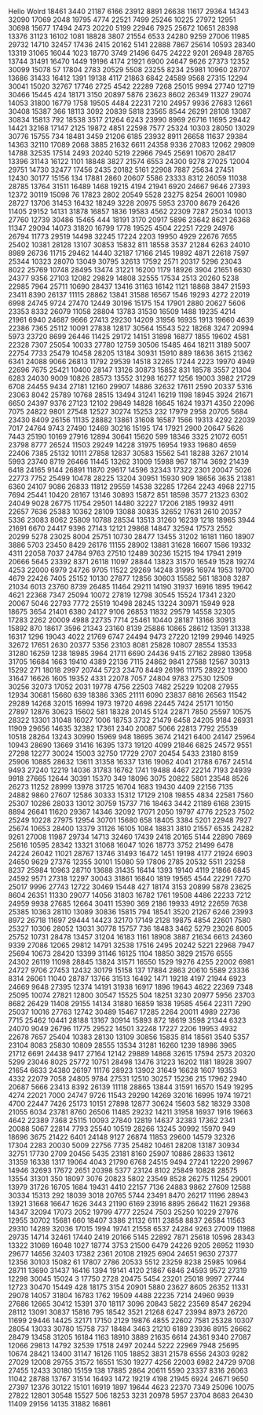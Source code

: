 Hello Wolrd
18461
3440
21187
6166
23912
8891
26638
11617
29364
14343
32090
17069
2048
19795
4774
22521
7499
25246
10225
27972
12951
30698
15677
17494
2473
20220
5199
22946
7925
25672
10651
28398
13376
31123
16102
1081
18828
3807
21554
6533
24280
9259
27006
11985
29732
14710
32457
17436
2415
20162
5141
22888
7867
25614
10593
28340
13319
31065
16044
1023
18770
3749
21496
6475
24222
9201
26948
28765
13744
31491
16470
1449
19196
4174
21921
6900
24647
9626
27373
12352
30099
15078
57
17804
2783
20529
5508
23255
8234
25981
10960
28707
13686
31433
16412
1391
19138
4117
21863
6842
24589
9568
27315
12294
30041
15020
32767
17746
2725
4542
22289
7268
25015
9994
27740
12719
30466
15445
424
18171
3150
20897
5876
23623
8602
26349
11327
29074
14053
31800
16779
1758
19505
4484
22231
7210
24957
9936
27683
12661
30408
15387
366
18113
3092
20839
5818
23565
8544
26291
28108
13087
30834
15813
792
18538
3517
21264
6243
23990
8969
26716
11695
29442
14421
32168
17147
2125
19872
4851
22598
7577
25324
10303
28050
13029
30776
15755
734
18481
3459
21206
6185
23932
8911
26658
11637
29384
14363
32110
17089
2068
3885
21632
6611
24358
9336
27083
12062
29809
14788
32535
17514
2493
20240
5219
22966
7945
25691
10670
28417
13396
31143
16122
1101
18848
3827
21574
6553
24300
9278
27025
12004
29751
14730
32477
17456
2435
20182
5161
22908
7887
25634
27451
12430
30177
15156
134
17881
2860
20607
5586
23333
8312
26059
11038
28785
13764
31511
16489
1468
19215
4194
21941
6920
24667
9646
27393
12372
30119
15098
76
17823
2802
20549
5528
23275
8254
26001
10980
28727
13706
31453
16432
18249
3228
20975
5953
23700
8679
26426
11405
29152
14131
31878
16857
1836
19583
4562
22309
7287
25034
10013
27760
12739
30486
15465
444
18191
3170
20917
5896
23642
8621
26368
11347
29094
14073
31820
16799
1778
19525
4504
22251
7229
24976
26794
11773
29519
14498
32245
17224
2203
19950
4929
22676
7655
25402
10381
28128
13107
30853
15832
811
18558
3537
21284
6263
24010
8989
26736
11715
29462
14440
32187
17166
2145
19892
4871
22618
7597
25344
10323
28070
13049
30795
32613
17592
2571
20317
5296
23043
8022
25769
10748
28495
13474
31221
16200
1179
18926
3904
21651
6630
24377
9356
27103
12082
29829
14808
32555
17534
2513
20260
5238
22985
7964
25711
10690
28437
13416
31163
16142
1121
18868
3847
21593
23411
8390
26137
11115
28862
13841
31588
16567
1546
19293
4272
22019
6998
24745
9724
27470
12449
30196
15175
154
17901
2880
20627
5606
23353
8332
26079
11058
28804
13783
31530
16509
1488
19235
4214
21961
6940
24687
9666
27413
29230
14209
31956
16935
1913
19660
4639
22386
7365
25112
10091
27838
12817
30564
15543
522
18268
3247
20994
5973
23720
8699
26446
11425
29172
14151
31898
16877
1855
19602
4581
22328
7307
25054
10033
27780
12759
30506
15485
464
18211
3189
5007
22754
7733
25479
10458
28205
13184
30931
15910
889
18636
3615
21362
6341
24088
9066
26813
11792
29539
14518
32265
17244
2223
19970
4949
22696
7675
25421
10400
28147
13126
30873
15852
831
18578
3557
21304
6283
24030
9009
10826
28573
13552
31298
16277
1256
19003
3982
21729
6708
24455
9434
27181
12160
29907
14886
32632
17611
2590
20337
5316
23063
8042
25789
10768
28515
13494
31241
16219
1198
18945
3924
21671
6650
24397
9376
27123
12102
29849
14828
16645
1624
19371
4350
22096
7075
24822
9801
27548
12527
30274
15253
232
17979
2958
20705
5684
23430
8409
26156
11135
28882
13861
31608
16587
1566
19313
4292
22039
7017
24764
9743
27490
12469
30216
15195
174
17921
2900
20647
5626
7443
25190
10169
27916
12894
30641
15620
599
18346
3325
21072
6051
23798
8777
26524
11503
29249
14228
31975
16954
1933
19680
4659
22406
7385
25132
10111
27858
12837
30583
15562
541
18288
3267
21014
5993
23740
8719
26466
11445
13262
31009
15988
967
18714
3692
21439
6418
24165
9144
26891
11870
29617
14596
32343
17322
2301
20047
5026
22773
7752
25499
10478
28225
13204
30951
15930
909
18656
3635
21381
6360
24107
9086
26833
11812
29559
14538
32285
17264
2243
4968
22715
7694
25441
10420
28167
13146
30893
15872
851
18598
3577
21323
6302
24049
9028
26775
11754
29501
14480
32227
17206
2185
19932
4911
22657
7636
25383
10362
28109
13088
30835
32652
17631
2610
20357
5336
23083
8062
25809
10788
28534
13513
31260
16239
1218
18965
3944
21691
6670
24417
9396
27143
12121
29868
14847
32594
17573
2552
20299
5278
23025
8004
25751
10730
28477
13455
31202
16181
1160
18907
3886
5703
23450
8429
26176
11155
28902
13881
31628
16607
1586
19332
4311
22058
7037
24784
9763
27510
12489
30236
15215
194
17941
2919
20666
5645
23392
8371
26118
11097
28844
13823
31570
16549
1528
19274
4253
22000
6979
24726
9705
11522
29269
14248
31995
16974
1953
19700
4679
22426
7405
25152
10130
27877
12856
30603
15582
561
18308
3287
21034
6013
23760
8739
26485
11464
29211
14190
31937
16916
1895
19642
4621
22368
7347
25094
10072
27819
12798
30545
15524
17341
2320
20067
5046
22793
7772
25519
10498
28245
13224
30971
15949
928
18675
3654
21401
6380
24127
9106
26853
11832
29579
14558
32305
17283
2262
20009
4988
22735
7714
25461
10440
28187
13166
30913
15892
870
18617
3596
21343
23160
8139
25886
10865
28612
13591
31338
16317
1296
19043
4022
21769
6747
24494
9473
27220
12199
29946
14925
32672
17651
2630
20377
5356
23103
8081
25828
10807
28554
13533
31280
16259
1238
18985
3964
21711
6690
24436
9415
27162
28980
13958
31705
16684
1663
19410
4389
22136
7115
24862
9841
27588
12567
30313
15292
271
18018
2997
20744
5723
23470
8449
26196
11175
28922
13900
31647
16626
1605
19352
4331
22078
7057
24804
9783
27530
12509
30256
32073
17052
2031
19778
4756
22503
7482
25229
10208
27955
12934
30681
15660
639
18386
3365
21111
6090
23837
8816
26563
11542
29289
14268
32015
16994
1973
19720
4698
22445
7424
25171
10150
27897
12876
30623
15602
581
18328
20145
5124
22871
7850
25597
10575
28322
13301
31048
16027
1006
18753
3732
21479
6458
24205
9184
26931
11909
29656
14635
32382
17361
2340
20087
5066
22813
7792
25539
10518
28264
13243
30990
15969
948
18695
3674
21421
6400
24147
25964
10943
28690
13669
31416
16395
1373
19120
4099
21846
6825
24572
9551
27298
12277
30024
15003
32750
17729
2707
20454
5433
23180
8159
25906
10885
28632
13611
31358
16337
1316
19062
4041
21788
6767
24514
9493
27240
12219
14036
31783
16762
1741
19488
4467
22214
7193
24939
9918
27665
12644
30391
15370
349
18096
3075
20822
5801
23548
8526
26273
11252
28999
13978
31725
16704
1683
19430
4409
22156
7135
24882
9860
27607
12586
30333
15312
17129
2108
19855
4834
22581
7560
25307
10286
28033
13012
30759
15737
716
18463
3442
21189
6168
23915
8894
26641
11620
29367
14346
32092
17071
2050
19797
4776
22523
7502
25249
10228
27975
12954
30701
15680
658
18405
3384
5201
22948
7927
25674
10653
28400
13379
31126
16105
1084
18831
3810
21557
6535
24282
9261
27008
11987
29734
14713
32460
17439
2418
20165
5144
22890
7869
25616
10595
28342
13321
31068
16047
1026
18773
3752
21499
6478
24224
26042
11021
28767
13746
31493
16472
1451
19198
4177
21924
6903
24650
9629
27376
12355
30101
15080
59
17806
2785
20532
5511
23258
8237
25984
10963
28710
13688
31435
16414
1393
19140
4119
21866
6845
24592
9571
27318
12297
30043
31861
16840
1819
19565
4544
22291
7270
25017
9996
27743
12722
30469
15448
427
18174
3153
20899
5878
23625
8604
26351
11330
29077
14056
31803
16782
1761
19508
4486
22233
7212
24959
9938
27685
12664
30411
15390
369
2186
19933
4912
22659
7638
25385
10363
28110
13089
30836
15815
794
18541
3520
21267
6246
23993
8972
26718
11697
29444
14423
32170
17149
2128
19875
4854
22601
7580
25327
10306
28052
13031
30778
15757
736
18483
3462
5279
23026
8005
25752
10731
28478
13457
31204
16183
1161
18908
3887
21634
6613
24360
9339
27086
12065
29812
14791
32538
17516
2495
20242
5221
22968
7947
25694
10673
28420
13399
31146
16125
1104
18850
3829
21576
6555
24302
26119
11098
28845
13824
31571
16550
1529
19276
4255
22002
6981
24727
9706
27453
12432
30179
15158
137
17884
2863
20610
5589
23336
8314
26061
11040
28787
13766
31513
16492
1471
19218
4197
21944
6923
24669
9648
27395
12374
14191
31938
16917
1896
19643
4622
22369
7348
25095
10074
27821
12800
30547
15525
504
18251
3230
20977
5956
23703
8682
26429
11408
29155
14134
31880
16859
1838
19585
4564
22311
7290
25037
10016
27763
12742
30489
15467
17285
2264
20011
4989
22736
7715
25462
10441
28188
13167
30914
15893
872
18619
3598
21344
6323
24070
9049
26796
11775
29522
14501
32248
17227
2206
19953
4932
22678
7657
25404
10383
28130
13109
30856
15835
814
18561
3540
5357
23104
8083
25830
10809
28555
13534
31281
16260
1239
18986
3965
21712
6691
24438
9417
27164
12142
29889
14868
32615
17594
2573
20320
5299
23046
8025
25772
10751
28498
13476
31223
16202
1181
18928
3907
21654
6633
24380
26197
11176
28923
13902
31649
16628
1607
19353
4332
22079
7058
24805
9784
27531
12510
30257
15236
215
17962
2940
20687
5666
23413
8392
26139
11118
28865
13844
31591
16570
1549
19295
4274
22021
7000
24747
9726
11543
29290
14269
32016
16995
1974
19721
4700
22447
7426
25173
10151
27898
12877
30624
15603
582
18329
3308
21055
6034
23781
8760
26506
11485
29232
14211
31958
16937
1916
19663
4642
22389
7368
25115
10093
27840
12819
14637
32383
17362
2341
20088
5067
22814
7793
25540
10519
28266
13245
30992
15970
949
18696
3675
21422
6401
24148
9127
26874
11853
29600
14579
32326
17304
2283
20030
5009
22756
7735
25482
10461
28208
13187
30934
32751
17730
2709
20456
5435
23181
8160
25907
10886
28633
13612
31359
16338
1317
19064
4043
21790
6768
24515
9494
27241
12220
29967
14946
32693
17672
2651
20398
5377
23124
8102
25849
10828
28575
13554
31301
350
18097
3076
20823
5802
23549
8528
26275
11254
29001
13979
31726
16705
1684
19431
4410
22157
7136
24883
9862
27609
12588
30334
15313
292
18039
3018
20765
5744
23491
8470
26217
11196
28943
13921
31668
16647
1626
3443
21190
6169
23916
8895
26642
11621
29368
14347
32094
17073
2052
19799
4777
22524
7503
25250
10229
27976
12955
30702
15681
660
18407
3386
21132
6111
23858
8837
26584
11563
29310
14289
32036
17015
1994
19741
21558
6537
24284
9263
27009
11988
29735
14714
32461
17440
2419
20166
5145
22892
7871
25618
10596
28343
13322
31069
16048
1027
18774
3753
21500
6479
24226
9205
26952
11930
29677
14656
32403
17382
2361
20108
21925
6904
24651
9630
27377
12356
30103
15082
61
17807
2786
20533
5512
23259
8238
25985
10964
28711
13690
31437
16416
1394
19141
4120
21867
6846
24593
9572
27319
12298
30045
15024
3
17750
2728
20475
5454
23201
25018
9997
27744
12723
30470
15449
428
18175
3154
20901
5880
23627
8605
26352
11331
29078
14057
31804
16783
1762
19509
4488
22235
7214
24960
9939
27686
12665
30412
15391
370
18117
3096
20843
5822
23569
8547
26294
28112
13091
30837
15816
795
18542
3521
21268
6247
23994
8973
26720
11699
29446
14425
32171
17150
2129
19876
4855
22602
7581
25328
10307
28054
13033
30780
15758
737
18484
3463
21210
6189
23936
8915
26662
28479
13458
31205
16184
1163
18910
3889
21635
6614
24361
9340
27087
12066
29813
14792
32539
17518
2497
20244
5222
22969
7948
25695
10674
28421
13400
31147
16126
1105
18852
3831
21578
6556
24303
9282
27029
12008
29755
31572
16551
1530
19277
4256
22003
6982
24729
9708
27455
12433
30180
15159
138
17885
2864
20611
5590
23337
8316
26063
11042
28788
13767
31514
16493
1472
19219
4198
21945
6924
24671
9650
27397
12376
30122
15101
16919
1897
19644
4623
22370
7349
25096
10075
27822
12801
30548
15527
506
18253
3231
20978
5957
23704
8683
26430
11409
29156
14135
31882
16861
